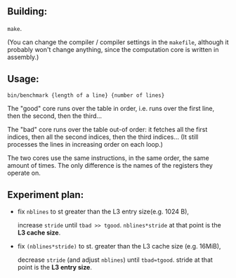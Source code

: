 ## Building:

  `make`.

  (You can change the compiler / compiler settings in the `makefile`, although
  it probably won't change anything, since the computation core is written in assembly.)

## Usage:

  `bin/benchmark {length of a line} {number of lines}`

  The "good" core runs over the table in order, i.e. runs over the first line,
  then the second, then the third…

  The "bad" core runs over the table out-of order: it fetches all the first indices,
  then all the second indices, then the third indices…
  (It still processes the lines in increasing order on each loop.)

  The two cores use the same instructions, in the same order, the same amount of times.
  The only difference is the names of the registers they operate on.


## Experiment plan:

  - fix `nblines` to st greater than the L3 entry size(e.g. 1024 B),

    increase `stride` until `tbad >> tgood`. `nblines*stride` at that point is the __L3 cache size__.

  - fix `(nblines*stride)` to st. greater than the L3 cache size (e.g. 16MiB),

    decrease `stride` (and adjust `nblines`) until `tbad≈tgood`. stride at that point is the __L3 entry size__.
